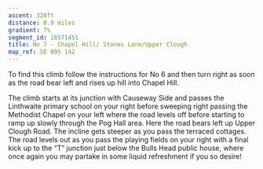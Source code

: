 ```yaml
---
ascent: 328ft
distance: 0.9 miles
gradient: 7%
segment_id: 18571451
title: No 7 - Chapel Hill/ Stones Lane/Upper Clough 
map_ref: SE 095 142
---
```


To find this climb follow the instructions for No 6 and then turn right as soon as the road bear left and rises up hill into Chapel Hill.

The climb starts at its junction with Causeway Side and passes the Linthwaite primary school on your right before sweeping right passing the Methodist Chapel on your left where the road levels off before starting to ramp up slowly through the Pog Hall area. Here the road bears left up Upper Clough Road. The incline gets steeper as you pass the terraced cottages. The road levels out as you pass the playing fields on your right with a final kick up to the “T” junction just below the Bulls Head public house, where once again you may partake in some liquid refreshment if you so desire!